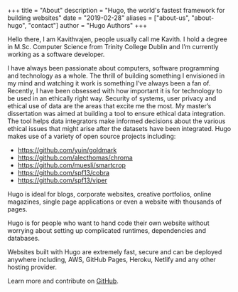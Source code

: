 +++
title = "About"
description = "Hugo, the world's fastest framework for building websites"
date = "2019-02-28"
aliases = ["about-us", "about-hugo", "contact"]
author = "Hugo Authors"
+++

Hello there, I am Kavithvajen, people usually call me Kavith. I hold a degree in M.Sc. Computer Science from Trinity College Dublin and I’m currently working as a software developer.

I have always been passionate about computers, software programming and technology as a whole. The thrill of building something I envisioned in my mind and watching it work is something I’ve always been a fan of. Recently, I have been obsessed with how important it is for technology to be used in an ethically right way. Security of systems, user privacy and ethical use of data are the areas that excite me the most. My master’s dissertation was aimed at building a tool to ensure ethical data integration. The tool helps data integrators make informed decisions about the various ethical issues that might arise after the datasets have been integrated.
Hugo makes use of a variety of open source projects including:

* https://github.com/yuin/goldmark
* https://github.com/alecthomas/chroma
* https://github.com/muesli/smartcrop
* https://github.com/spf13/cobra
* https://github.com/spf13/viper

Hugo is ideal for blogs, corporate websites, creative portfolios, online magazines, single page applications or even a website with thousands of pages.

Hugo is for people who want to hand code their own website without worrying about setting up complicated runtimes, dependencies and databases.

Websites built with Hugo are extremely fast, secure and can be deployed anywhere including, AWS, GitHub Pages, Heroku, Netlify and any other hosting provider.

Learn more and contribute on [GitHub](https://github.com/gohugoio).
